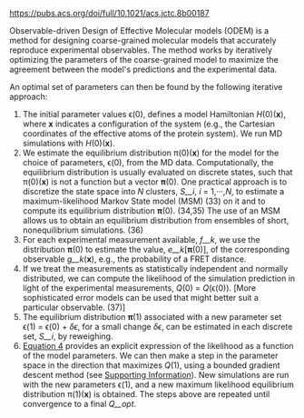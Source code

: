 https://pubs.acs.org/doi/full/10.1021/acs.jctc.8b00187

Observable-driven Design of Effective Molecular models (ODEM) is a method for designing coarse-grained molecular models that accurately reproduce experimental observables. The method works by iteratively optimizing the parameters of the coarse-grained model to maximize the agreement between the model's predictions and the experimental data.

An optimal set of parameters can then be found by the following iterative approach:

1. The initial parameter values ϵ(0), defines a model Hamiltonian _H_(0)(**x**), where **x** indicates a configuration of the system (e.g., the Cartesian coordinates of the effective atoms of the protein system). We run MD simulations with _H_(0)(**x**).
2. We estimate the equilibrium distribution π(0)(**x**) for the model for the choice of parameters, ϵ(0), from the MD data. Computationally, the equilibrium distribution is usually evaluated on discrete states, such that π(0)(**x**) is not a function but a vector **π**(0). One practical approach is to discretize the state space into _N_ clusters, _S__i_, _i_ = 1,···,_N_, to estimate a maximum-likelihood Markov State model (MSM) (33) on it and to compute its equilibrium distribution **π**(0). (34,35) The use of an MSM allows us to obtain an equilibrium distribution from ensembles of short, nonequilibrium simulations. (36)
3. For each experimental measurement available, _f__k_, we use the distribution **π**(0) to estimate the value, _e__k_[**π**(0)], of the corresponding observable _g__k_(**x**), e.g., the probability of a FRET distance. 
4. If we treat the measurements as statistically independent and normally distributed, we can compute the likelihood of the simulation prediction in light of the experimental measurements, _Q_(0) = _Q_(ϵ(0)). [More sophisticated error models can be used that might better suit a particular observable. (37)] 
5. The equilibrium distribution **π**(1) associated with a new parameter set ϵ(1) = ϵ(0) + _δϵ_, for a small change _δϵ_, can be estimated in each discrete set, _S__i_, by reweighing.
6. [Equation 4](https://pubs.acs.org/doi/full/10.1021/acs.jctc.8b00187#eq4) provides an explicit expression of the likelihood as a function of the model parameters. We can then make a step in the parameter space in the direction that maximizes _Q_(1), using a bounded gradient descent method (see [Supporting Information](https://pubs.acs.org/doi/suppl/10.1021/acs.jctc.8b00187/suppl_file/ct8b00187_si_001.pdf)). New simulations are run with the new parameters ϵ(1), and a new maximum likelihood equilibrium distribution π(1)(**x**) is obtained. The steps above are repeated until convergence to a final _Q__opt_.


